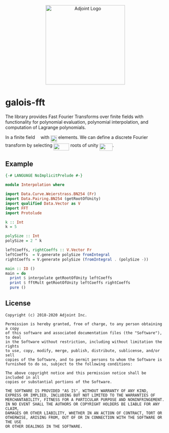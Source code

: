 <p align="center">
<a href="https://www.adjoint.io">
  <img width="250" src="./.assets/adjoint.png" alt="Adjoint Logo" />
</a>
</p>

# galois-fft

The library provides Fast Fourier Transforms over finite fields with
functionality for polynomial evaluation, polynomial interpolation, and
computation of Lagrange polynomials.

In a finite field <img src="/tex/2d4c6ac334688c42fb4089749e372345.svg?invert_in_darkmode&sanitize=true" align=middle width=10.045686749999991pt height=22.648391699999998pt/> with <img src="/tex/f46a5c3deaad97e010fdb1e011e7d93c.svg?invert_in_darkmode&sanitize=true" align=middle width=19.88405924999999pt height=21.839370299999988pt/> elements. We can define a discrete Fourier
transform by selecting <img src="/tex/1683127d6422f667f0fd702f2d9f7d89.svg?invert_in_darkmode&sanitize=true" align=middle width=49.01637509999998pt height=21.839370299999988pt/> roots of unity <img src="/tex/6040a26fde3c8575b728674f140bf80a.svg?invert_in_darkmode&sanitize=true" align=middle width=40.95873044999998pt height=22.648391699999998pt/>.

## Example

```haskell
{-# LANGUAGE NoImplicitPrelude #-}

module Interpolation where

import Data.Curve.Weierstrass.BN254 (Fr)
import Data.Pairing.BN254 (getRootOfUnity)
import qualified Data.Vector as V
import FFT
import Protolude

k :: Int
k = 5

polySize :: Int
polySize = 2 ^ k

leftCoeffs, rightCoeffs :: V.Vector Fr
leftCoeffs  = V.generate polySize fromIntegral
rightCoeffs = V.generate polySize (fromIntegral . (polySize -))

main :: IO ()
main = do
  print $ interpolate getRootOfUnity leftCoeffs
  print $ fftMult getRootOfUnity leftCoeffs rightCoeffs
  pure ()
```

## License

```
Copyright (c) 2018-2020 Adjoint Inc.

Permission is hereby granted, free of charge, to any person obtaining a copy
of this software and associated documentation files (the "Software"), to deal
in the Software without restriction, including without limitation the rights
to use, copy, modify, merge, publish, distribute, sublicense, and/or sell
copies of the Software, and to permit persons to whom the Software is
furnished to do so, subject to the following conditions:

The above copyright notice and this permission notice shall be included in all
copies or substantial portions of the Software.

THE SOFTWARE IS PROVIDED "AS IS", WITHOUT WARRANTY OF ANY KIND,
EXPRESS OR IMPLIED, INCLUDING BUT NOT LIMITED TO THE WARRANTIES OF
MERCHANTABILITY, FITNESS FOR A PARTICULAR PURPOSE AND NONINFRINGEMENT.
IN NO EVENT SHALL THE AUTHORS OR COPYRIGHT HOLDERS BE LIABLE FOR ANY CLAIM,
DAMAGES OR OTHER LIABILITY, WHETHER IN AN ACTION OF CONTRACT, TORT OR
OTHERWISE, ARISING FROM, OUT OF OR IN CONNECTION WITH THE SOFTWARE OR THE USE
OR OTHER DEALINGS IN THE SOFTWARE.
```
